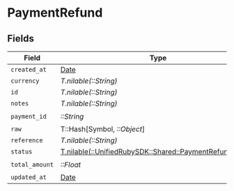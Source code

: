 # PaymentRefund


## Fields

| Field                                                                                                  | Type                                                                                                   | Required                                                                                               | Description                                                                                            |
| ------------------------------------------------------------------------------------------------------ | ------------------------------------------------------------------------------------------------------ | ------------------------------------------------------------------------------------------------------ | ------------------------------------------------------------------------------------------------------ |
| `created_at`                                                                                           | [Date](https://ruby-doc.org/stdlib-2.6.1/libdoc/date/rdoc/Date.html)                                   | :heavy_minus_sign:                                                                                     | N/A                                                                                                    |
| `currency`                                                                                             | *T.nilable(::String)*                                                                                  | :heavy_minus_sign:                                                                                     | N/A                                                                                                    |
| `id`                                                                                                   | *T.nilable(::String)*                                                                                  | :heavy_minus_sign:                                                                                     | N/A                                                                                                    |
| `notes`                                                                                                | *T.nilable(::String)*                                                                                  | :heavy_minus_sign:                                                                                     | N/A                                                                                                    |
| `payment_id`                                                                                           | *::String*                                                                                             | :heavy_check_mark:                                                                                     | N/A                                                                                                    |
| `raw`                                                                                                  | T::Hash[Symbol, *::Object*]                                                                            | :heavy_minus_sign:                                                                                     | N/A                                                                                                    |
| `reference`                                                                                            | *T.nilable(::String)*                                                                                  | :heavy_minus_sign:                                                                                     | N/A                                                                                                    |
| `status`                                                                                               | [T.nilable(::UnifiedRubySDK::Shared::PaymentRefundStatus)](../../models/shared/paymentrefundstatus.md) | :heavy_minus_sign:                                                                                     | N/A                                                                                                    |
| `total_amount`                                                                                         | *::Float*                                                                                              | :heavy_check_mark:                                                                                     | N/A                                                                                                    |
| `updated_at`                                                                                           | [Date](https://ruby-doc.org/stdlib-2.6.1/libdoc/date/rdoc/Date.html)                                   | :heavy_minus_sign:                                                                                     | N/A                                                                                                    |
